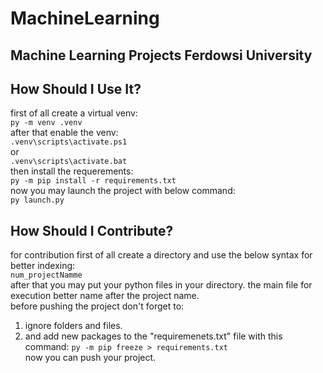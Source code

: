 # MachineLearning
## Machine Learning Projects Ferdowsi University
## How Should I Use It?
first of all create a virtual venv: <br/>
`py -m venv .venv`<br/>
after that enable the venv:<br/>
`.venv\scripts\activate.ps1`<br/>
or<br/>
`.venv\scripts\activate.bat`<br/>
then install the requerements:<br/>
`py -m pip install -r requirements.txt`<br/>
now you may launch the project with below command:<br/>
`py launch.py`<br/>

## How Should I Contribute?
for contribution first of all create a directory and use the below syntax for better indexing:<br/>
`num_projectNamme`<br/>
after that you may put your python files in your directory. the main file for execution better name after the project name.<br/>
before pushing the project don't forget to:<br/>
  1. ignore folders and files.<br/>
  2. and add new packages to the "requiremenets.txt" file with this command: `py -m pip freeze > requirements.txt`<br/>
now you can push your project.<br/>


